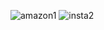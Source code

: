 ![amazon1](https://github.com/user-attachments/assets/4c7a5c93-6803-4397-9254-360687c85e00)
![insta2](https://github.com/user-attachments/assets/123bb158-ea1c-4ca9-8349-e04e9a2d21ed)
